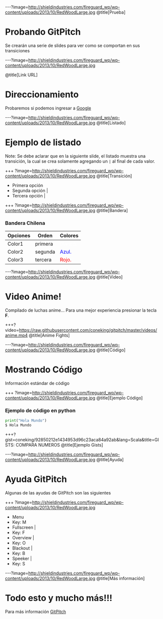 ---?image=http://shieldindustries.com/fireguard_wp/wp-content/uploads/2013/10/RedWoodLarge.jpg
@title[Prueba]
# Probando GitPitch

Se crearán una serie de slides para ver como se comportan en sus transiciones

---?image=http://shieldindustries.com/fireguard_wp/wp-content/uploads/2013/10/RedWoodLarge.jpg

@title[Link URL]
# Direccionamiento 

Probaremos si podemos ingresar a [Google](http://www.google.cl)

---?image=http://shieldindustries.com/fireguard_wp/wp-content/uploads/2013/10/RedWoodLarge.jpg
@title[Listado]
# Ejemplo de listado
Note:
Se debe aclarar que en la siguiente slide, el listado muestra una transición, la cual se crea solamente agregando un `|` al final de cada valor.

+++ ?image=http://shieldindustries.com/fireguard_wp/wp-content/uploads/2013/10/RedWoodLarge.jpg
@title[Transición]
- Primera opción
- Segunda opción |
- Tercera opción |

+++ ?image=http://shieldindustries.com/fireguard_wp/wp-content/uploads/2013/10/RedWoodLarge.jpg
@title[Bandera]
### Bandera Chilena


Opciones | Orden | Colores 
 --- | --- | --- 
Color1 | primera | <span style="font-size:1em; color:white">Blanco.</span>
Color2 | segunda | <span style="font-size:1em; color:blue">Azul.</span>
Color3 | tercera | <span style="font-size:1em; color:red">Rojo.</span>

---?image=http://shieldindustries.com/fireguard_wp/wp-content/uploads/2013/10/RedWoodLarge.jpg
@title[Video]
# Video Anime!

Compilado de luchas anime... Para una mejor experiencia presionar la tecla **F**.

+++?video=https://raw.githubusercontent.com/coneking/gitpitch/master/videos/anime.mp4
@title[Anime Fights]

---?image=http://shieldindustries.com/fireguard_wp/wp-content/uploads/2013/10/RedWoodLarge.jpg
@title[Código]
# Mostrando Código

Información estándar de código

+++ ?image=http://shieldindustries.com/fireguard_wp/wp-content/uploads/2013/10/RedWoodLarge.jpg
@title[Ejemplo Código]
### Ejemplo de código en python

```python
print("Hola Mundo")
$ Hola Mundo
```


+++?gist=coneking/92850212e1434953d96c23aca84a92ab&lang=Scala&title=GISTS: COMPARA NUMEROS
@title[Ejemplo Gists]

---?image=http://shieldindustries.com/fireguard_wp/wp-content/uploads/2013/10/RedWoodLarge.jpg
@title[Ayuda]
# Ayuda GitPitch

Algunas de las ayudas de GitPitch son las siguientes

+++ ?image=http://shieldindustries.com/fireguard_wp/wp-content/uploads/2013/10/RedWoodLarge.jpg

- Menu
 - Key: M 
- Fullscreen |
 - Key: F 
- Overview |
 - Key: O 
- Blackout |
 - Key: B 
- Speeker |
 - Key: S 

---?image=http://shieldindustries.com/fireguard_wp/wp-content/uploads/2013/10/RedWoodLarge.jpg
@title[Más información]
# Todo esto y mucho más!!!

Para más información [GitPitch](https://github.com/gitpitch/gitpitch)